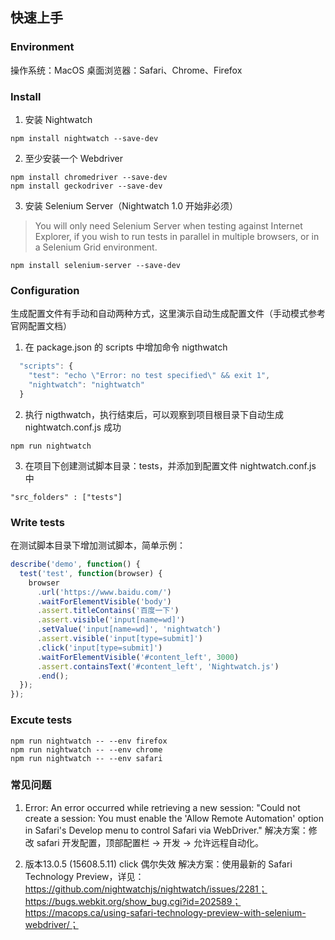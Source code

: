 
## 快速上手

### Environment
操作系统：MacOS
桌面浏览器：Safari、Chrome、Firefox

### Install
1. 安装 Nightwatch
```shell
npm install nightwatch --save-dev
```
2. 至少安装一个 Webdriver
```shell
npm install chromedriver --save-dev
npm install geckodriver --save-dev
```
3. 安装 Selenium Server（Nightwatch 1.0 开始非必须）
> You will only need Selenium Server when testing against Internet Explorer, if you wish to run tests in parallel in multiple browsers, or in a Selenium Grid environment.
```shell
npm install selenium-server --save-dev
```
### Configuration
生成配置文件有手动和自动两种方式，这里演示自动生成配置文件（手动模式参考官网配置文档）
1. 在 package.json 的 scripts 中增加命令 nigthwatch
```javascript
  "scripts": {
    "test": "echo \"Error: no test specified\" && exit 1",
    "nightwatch": "nightwatch"
  }
```
2. 执行 nigthwatch，执行结束后，可以观察到项目根目录下自动生成 nightwatch.conf.js 成功
```shell
npm run nightwatch
```
3. 在项目下创建测试脚本目录：tests，并添加到配置文件 nightwatch.conf.js 中
```shell
"src_folders" : ["tests"]
```
### Write tests
在测试脚本目录下增加测试脚本，简单示例：
```javascript
describe('demo', function() {
  test('test', function(browser) {
    browser
      .url('https://www.baidu.com/')
      .waitForElementVisible('body')
      .assert.titleContains('百度一下')
      .assert.visible('input[name=wd]')
      .setValue('input[name=wd]', 'nightwatch')
      .assert.visible('input[type=submit]')
      .click('input[type=submit]')
      .waitForElementVisible('#content_left', 3000)
      .assert.containsText('#content_left', 'Nightwatch.js')
      .end();
  });
});
```
### Excute tests
```shell
npm run nightwatch -- --env firefox
npm run nightwatch -- --env chrome
npm run nightwatch -- --env safari
```

### 常见问题
1. Error: An error occurred while retrieving a new session: "Could not create a session: You must enable the 'Allow Remote Automation' option in Safari's Develop menu to control Safari via WebDriver."
解决方案：修改 safari 开发配置，顶部配置栏 -> 开发 -> 允许远程自动化。

2. 版本13.0.5 (15608.5.11) click 偶尔失效
解决方案：使用最新的 Safari Technology Preview，详见：https://github.com/nightwatchjs/nightwatch/issues/2281；https://bugs.webkit.org/show_bug.cgi?id=202589；https://macops.ca/using-safari-technology-preview-with-selenium-webdriver/；
